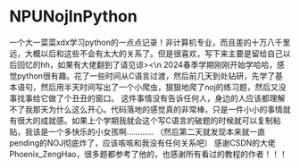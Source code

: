 # NPUNojInPython
一个大一菜菜xdx学习python的一点点记录！非计算机专业，而且差的十万八千里远，大概以后和这些不会有太大的关系了。但是很喜欢，写下来主要是留给自己以后回忆的hh，如果有大佬翻到了请见谅><\n
2024春季学期刚刚开始学哈哈，感觉python很有趣。花了一些时间从C语言过渡，然后前几天到处钻研，先学了基本语句，然后用半天时间写出了一个小爬虫，狠狠地爬了noj的练习题，然后又没事找事给它做了个丑丑的窗口。
这件事情没有告诉任何人，身边的人应该都理解不了我那天为什么这么开心。代码落地的感觉真的非常棒，只是一件小小的事情就有很大的成就感。如果上个学期我就会这个写C语言的破题的时候就可以复制粘贴，我该是一个多快乐的小女孩啊…………
（然后第二天就发现本来就一直pending的NOJ彻底炸了，应该咳咳和我没有任何关系吧）
感谢CSDN的大佬Phoenix_ZengHao，很多题都参考了他的，也感谢所有看过的教程的作者！！！
